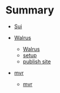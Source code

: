 # Summary

- [Sui ](./sui/intro.md)
- [Walrus]()

  - [Walrus](./walrus/intro.md)
  - [setup](./walrus/setup.md)
  - [publish site](./walrus/publish-site.md)

- [mvr]()
  - [mvr](./mvr/README.md)
